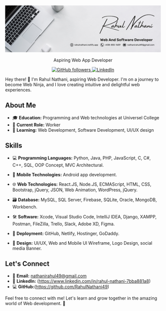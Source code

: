 <p align="center">
  <img src="images/personal/banner.png" alt="Profile Image">
</p>
<p align="center">
   Aspiring Web App Developer
</p>

<p align="center">
  <a href="https://github.com/rahulnathani49">
    <img alt="GitHub followers" src="https://avatars.githubusercontent.com/u/44030477?v=4">
  </a>
  <a href="https://www.linkedin.com/in/rahul-nathani-7bba881a8">
    <img alt="LinkedIn" src="images/personal/rahulimage4.png">
  </a>
</p>

Hey there! 👋 I'm Rahul Nathani, aspiring Web Developer. I'm on a journey to become Web Ninja, and I love creating intuitive and delightful web experiences.

## About Me

- 🎓 **Education:** Programming and Web technologies at Universel College
- 💼 **Current Role:** Worker
- 🌱 **Learning:** Web Development, Software Development, UI/UX design

## Skills

- 💻 **Programming Languages:**
  Python, Java, PHP, JavaScript, C, C#, C++, SQL, OOP Concept, MVC Architectural.

- 📱 **Mobile Technologies:**
  Android app development.
  
- 🌐 **Web Technologies:**
  React.JS, Node.JS, ECMAScript, HTML, CSS, Bootstrap, jQuery, JSON, Web Animation, WordPress, jQuery.
  
- 🗃️ **Database:**
  MySQL, SQL Server, Firebase, SQLite, Oracle, MongoDB, Workbench.
  
- 🛠️ **Software:**
  Xcode, Visual Studio Code, IntelliJ IDEA, Django, XAMPP, Postman, FileZilla, Trello, Slack, Adobe XD, Figma.
  
- 🚀 **Deployment:**
  GitHub, Netlify, Hostinger, GoDaddy.
  
- 🎨 **Design:**
  UI/UX, Web and Mobile UI Wireframe, Logo Design, social media Banner.

## Let's Connect

- 📧 **Email:** nathanirahul49@gmail.com
- 💼 **LinkedIn:** (https://www.linkedin.com/in/rahul-nathani-7bba881a8)
- 💻 **GitHub:**(https://github.com/RahulNathani49)

Feel free to connect with me! Let's learn and grow together in the amazing world of Web development. 🚀
